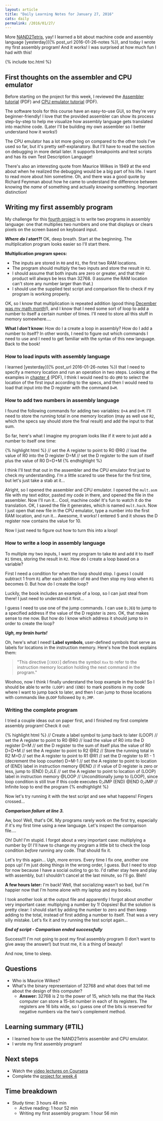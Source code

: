 ```yaml
---
layout: article
title: "Daily Learning Notes for January 27, 2016"
cats: daily
permalink: /2016/01/27/
---
```


More [NAND2Tetris](http://nand2tetris.org/), yay! I learned a bit about machine code and assembly language [yesterday]({% post_url 2016-01-26-notes %}), and today I wrote my first assembly program! And it works! I was surprised at how much fun I had with this!

{% include toc.html %}

## First thoughts on the assembler and CPU emulator

Before starting on the project for this week, I reviewed the [Assembler tutorial](http://nand2tetris.org/tutorials/PDF/Assembler%20Tutorial.pdf) (PDF) and [CPU emulator tutorial](http://nand2tetris.org/tutorials/PDF/CPU%20Emulator%20Tutorial.pdf) (PDF).

The software tools for this course have an easy-to-use GUI, so they're very beginner-friendly! I love that the provided assembler can show its process step-by-step to help me visualize how assembly language gets translated into machine code. (Later I'll be building my own assembler so I better understand how it works!)

The CPU emulator has a lot more going on compared to the other tools I've used so far, but it's pretty self-explanatory. But I'll have to read the section on debugging in more detail later. It supports breakpoints and test scripts and has its own Test Description Language!

There's also an interesting quote from Maurice Wilkes in 1949 at the end about when he realized the debugging would be a big part of his life. I want to read more about him sometime. Oh, and there was a good quote by Richard Feynman about how he came to understand the difference between knowing the *name* of something and actually *knowing* something. Important distinction!

## Writing my first assembly program

My challenge for this [fourth project](http://nand2tetris.org/04.php) is to write two programs in assembly language: one that multiplies two numbers and one that displays or clears pixels on the screen based on keyboard input.

***Where do I start?!*** OK, deep breath. Start at the beginning. The multiplication program looks easier so I'll start there.

**Multiplication program specs:**

- The inputs are stored in `R0` and `R1`, the first two RAM locations.
- The program should multiply the two inputs and store the result in `R2`.
- I should assume that both inputs are zero or greater, and that their product will always be less than 32768. (I assume the RAM location can't store any number larger than that.)
- I should use the supplied test script and comparison file to check if my program is working properly.

OK, so I know that multiplication is repeated addition (good thing [December was my math month](/math/)!), and I know that I need some sort of loop to add a number to itself a certain number of times. I'll need to store all this stuff in memory somewhere....

**What I *don't* know:** How do I a create a loop in assembly? How do I add a number to itself? In other words, I need to figure out which commands I need to use and I need to get familiar with the syntax of this new language. Back to the book!

### How to load inputs with assembly language

I learned [yesterday]({% post_url 2016-01-26-notes %}) that I need to specify a memory location and run an operation in two steps. Looking at the examples in [chapter 4](http://nand2tetris.org/chapters/chapter%2004.pdf) (PDF), I think I would need to do `@R0` to select the location of the first input according to the specs, and then I would need to load that input into the D register with the command `D=M`.

### How to add two numbers in assembly language

I found the following commands for adding two variables: `D+A` and `D+M`. I'll need to store the running total in one memory location (may as well use `R2`, which the specs say should store the final result) and add the input to that sum.

So far, here's what I imagine my program looks like if it were to just add a number to itself one time:

{% highlight html %}
// set the A register to point to R0
@R0
// load the value of R0 into the D register
D=M
// set the D register to the sum of itself plus the value of R0
D=D+M
{% endhighlight %}

I think I'll test that out in the assembler and the CPU emulator first just to check my understanding. I'm a little scared to use these for the first time, but let's just take a stab at it...

Alright, so I opened the assembler and CPU emulator. I opened the `mult.asm` file with my text editor, pasted my code in there, and opened the file in the assembler. Now I'll run it... Cool, machine code! It's fun to watch it do the translation. OK, I saved the file it generates, which is named `mult.hack`. Now I just open that new file in the CPU emulator, type a number into the first RAM location, and run it... Awesome, it works! I entered 5 and it shows the D register now contains the value for 10.

Now I just need to figure out how to turn this into a loop!

### How to write a loop in assembly language

To multiple my two inputs, I want my program to take `R0` and add it to itself `R1` times, storing the result in `R2`. How do I create a loop based on a variable?

First I need a condition for when the loop should stop. I guess I could subtract 1 from `R1` after each addition of `R0` and then stop my loop when `R1` becomes 0. But how do I create the loop?

Luckily, the book includes an example of a loop, so I can just steal from there! I just need to understand it first...

I guess I need to use one of the jump commands. I can use `D;JEQ` to jump to a specified address if the value of the D register is zero. OK, that makes sense to me now. But how do I know which address it should jump to in order to create the loop?

***Ugh, my brain hurts!***

Oh, here's what I need! **Label symbols**, user-defined symbols that serve as labels for locations in the instruction memory. Here's how the book explains them:

>"This directive [`(XXX)`] defines the symbol `Xxx` to refer to the instruction memory location holding the next command in the program."

Woohoo, now I think I finally understand the loop example in the book! So I should be able to write `(LOOP)` and `(END)` to mark positions in my code where I want to jump back to later, and then I can jump to those locations with commands like `@LOOP` followed by `0;JMP`.

### Writing the complete program

I tried a couple ideas out on paper first, and I finished my first complete assembly program! Check it out:

{% highlight html %}
// Create a label symbol to jump back to later
(LOOP)
// set the A register to point to R0
@R0
// load the value of R0 into the D register
D=M
// set the D register to the sum of itself plus the value of R0
D=D+M
// set the A register to point to R2
@R2
// Store the running total in R2
M=D
// set the A register to point to R1
@R1
// set the D register to R1 - 1 (decrement the loop counter)
D=M-1
// set the A register to point to location of (END) label in instruction memory
@END
// if value of D register is zero or less, jump to (END)
D;JLE
// set the A register to point to location of (LOOP) label in instruction memory
@LOOP
// Unconditionally jump to (LOOP), since loop condition is still true if this code executes
0;JMP
(END)
@END
0;JMP // Infinite loop to end the program
{% endhighlight %}

Now let's try running it with the test script and see what happens! Fingers crossed...

***Comparison failure at line 3.***

Aw, boo! Well, that's OK. My programs rarely work on the first try, especially if it's my first time using a new language. Let's inspect the comparison file....

Oh! Duh! I'm stupid. I forgot about a very important case: multiplying a number by 0! I'll have to change my program a little bit to check the loop condition *before* running any code. That should fix it.

Let's try this again... Ugh, more errors. Every time I fix one, another one pops up! I'm just doing things in the wrong order, I guess. But I need to stop for now because I have a social outing to go to. I'd rather stay here and play with assembly, but I shouldn't cancel at the last minute, so I'll go. Bleh!

**A few hours later:** I'm back! Well, that socializing wasn't so bad, but I'm happier now that I'm home alone with my laptop and my books.

I took another look at the output file and apparently I forgot about *another* very important case: multiplying a number by 1! Oopsies! But the solution is pretty clear: I should start by adding the number to zero and then keep adding to the total, instead of first adding a number to itself. That was a very silly mistake. Let's fix it and try running the test script again...

***End of script - Comparison ended successfully***

Success!!! I'm not going to post my final assembly program (I don't want to give away the answer!) but trust me, it is a thing of beauty!

And now, time to sleep.

## Questions

- Who is Maurice Wilkes?
- What's the binary representaion of 32768 and what does that tell me about the design of this computer?
  - **Answer:** 32768 is 2 to the power of 15, which tells me that the Hack computer can store a 15-bit number in each of its registers. The registers are 16 bits wide, so I guess one of the bits is reserved for negative numbers via the two's complement method.

## Learning summary (#TIL)

- I learned how to use the NAND2Tetris assembler and CPU emulator.
- I wrote my first assembly program!

## Next steps

- Watch the [video lectures on Coursera](https://class.coursera.org/nand2tetris1-001/)
- Complete the [project for week 4](http://nand2tetris.org/04.php)

## Time breakdown

- Study time: 3 hours 48 min
  - Active reading: 1 hour 52 min
  - Writing my first assembly program: 1 hour 56 min